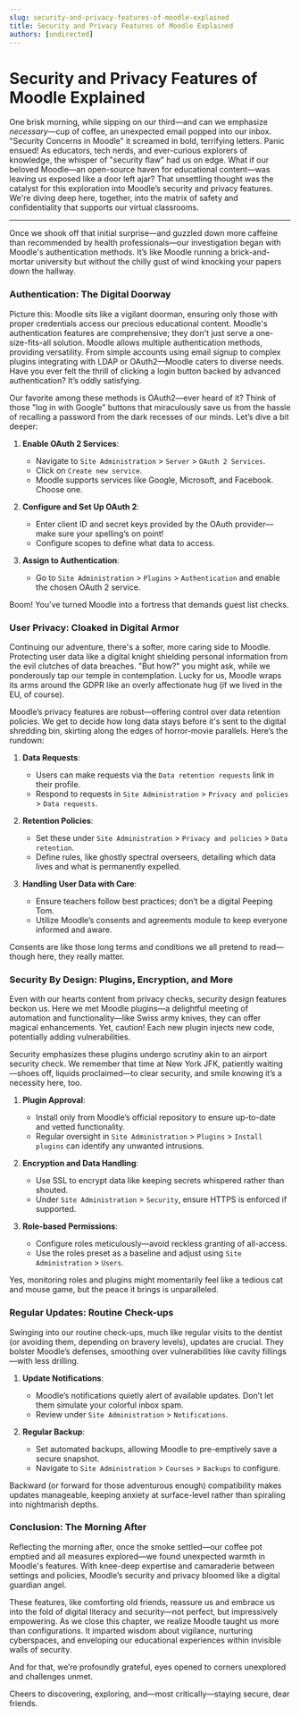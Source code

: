 ```yaml
---
slug: security-and-privacy-features-of-moodle-explained
title: Security and Privacy Features of Moodle Explained
authors: [undirected]
---
```



# Security and Privacy Features of Moodle Explained

One brisk morning, while sipping on our third—and can we emphasize *necessary*—cup of coffee, an unexpected email popped into our inbox. "Security Concerns in Moodle" it screamed in bold, terrifying letters. Panic ensued! As educators, tech nerds, and ever-curious explorers of knowledge, the whisper of "security flaw" had us on edge. What if our beloved Moodle—an open-source haven for educational content—was leaving us exposed like a door left ajar? That unsettling thought was the catalyst for this exploration into Moodle’s security and privacy features. We're diving deep here, together, into the matrix of safety and confidentiality that supports our virtual classrooms.

---

Once we shook off that initial surprise—and guzzled down more caffeine than recommended by health professionals—our investigation began with Moodle's authentication methods. It’s like Moodle running a brick-and-mortar university but without the chilly gust of wind knocking your papers down the hallway.

### Authentication: The Digital Doorway

Picture this: Moodle sits like a vigilant doorman, ensuring only those with proper credentials access our precious educational content. Moodle's authentication features are comprehensive; they don't just serve a one-size-fits-all solution. Moodle allows multiple authentication methods, providing versatility. From simple accounts using email signup to complex plugins integrating with LDAP or OAuth2—Moodle caters to diverse needs. Have you ever felt the thrill of clicking a login button backed by advanced authentication? It’s oddly satisfying.

Our favorite among these methods is OAuth2—ever heard of it? Think of those "log in with Google" buttons that miraculously save us from the hassle of recalling a password from the dark recesses of our minds. Let’s dive a bit deeper:

1. **Enable OAuth 2 Services**:
   - Navigate to `Site Administration` > `Server` > `OAuth 2 Services`.
   - Click on `Create new service`.
   - Moodle supports services like Google, Microsoft, and Facebook. Choose one.

2. **Configure and Set Up OAuth 2**:
   - Enter client ID and secret keys provided by the OAuth provider—make sure your spelling’s on point!
   - Configure scopes to define what data to access.

3. **Assign to Authentication**:
   - Go to `Site Administration` > `Plugins` > `Authentication` and enable the chosen OAuth 2 service.

Boom! You've turned Moodle into a fortress that demands guest list checks.

### User Privacy: Cloaked in Digital Armor

Continuing our adventure, there's a softer, more caring side to Moodle. Protecting user data like a digital knight shielding personal information from the evil clutches of data breaches. "But how?" you might ask, while we ponderously tap our temple in contemplation. Lucky for us, Moodle wraps its arms around the GDPR like an overly affectionate hug (if we lived in the EU, of course).

Moodle’s privacy features are robust—offering control over data retention policies. We get to decide how long data stays before it's sent to the digital shredding bin, skirting along the edges of horror-movie parallels. Here’s the rundown:

1. **Data Requests**:
   - Users can make requests via the `Data retention requests` link in their profile.
   - Respond to requests in `Site Administration` > `Privacy and policies` > `Data requests`.

2. **Retention Policies**:
   - Set these under `Site Administration` > `Privacy and policies` > `Data retention`.
   - Define rules, like ghostly spectral overseers, detailing which data lives and what is permanently expelled.

3. **Handling User Data with Care**:
   - Ensure teachers follow best practices; don’t be a digital Peeping Tom.
   - Utilize Moodle’s consents and agreements module to keep everyone informed and aware.

Consents are like those long terms and conditions we all pretend to read—though here, they really matter.

### Security By Design: Plugins, Encryption, and More

Even with our hearts content from privacy checks, security design features beckon us. Here we met Moodle plugins—a delightful meeting of automation and functionality—like Swiss army knives, they can offer magical enhancements. Yet, caution! Each new plugin injects new code, potentially adding vulnerabilities.

Security emphasizes these plugins undergo scrutiny akin to an airport security check. We remember that time at New York JFK, patiently waiting—shoes off, liquids proclaimed—to clear security, and smile knowing it’s a necessity here, too.

1. **Plugin Approval**:
   - Install only from Moodle’s official repository to ensure up-to-date and vetted functionality.
   - Regular oversight in `Site Administration` > `Plugins` > `Install plugins` can identify any unwanted intrusions.

2. **Encryption and Data Handling**:
   - Use SSL to encrypt data like keeping secrets whispered rather than shouted.
   - Under `Site Administration` > `Security`, ensure HTTPS is enforced if supported.

3. **Role-based Permissions**:
   - Configure roles meticulously—avoid reckless granting of all-access.
   - Use the roles preset as a baseline and adjust using `Site Administration` > `Users`.

Yes, monitoring roles and plugins might momentarily feel like a tedious cat and mouse game, but the peace it brings is unparalleled.

### Regular Updates: Routine Check-ups

Swinging into our routine check-ups, much like regular visits to the dentist (or avoiding them, depending on bravery levels), updates are crucial. They bolster Moodle’s defenses, smoothing over vulnerabilities like cavity fillings—with less drilling.

1. **Update Notifications**:
   - Moodle’s notifications quietly alert of available updates. Don’t let them simulate your colorful inbox spam.
   - Review under `Site Administration` > `Notifications`.

2. **Regular Backup**:
   - Set automated backups, allowing Moodle to pre-emptively save a secure snapshot.
   - Navigate to `Site Administration` > `Courses` > `Backups` to configure.

Backward (or forward for those adventurous enough) compatibility makes updates manageable, keeping anxiety at surface-level rather than spiraling into nightmarish depths.

### Conclusion: The Morning After

Reflecting the morning after, once the smoke settled—our coffee pot emptied and all measures explored—we found unexpected warmth in Moodle's features. With knee-deep expertise and camaraderie between settings and policies, Moodle’s security and privacy bloomed like a digital guardian angel. 

These features, like comforting old friends, reassure us and embrace us into the fold of digital literacy and security—not perfect, but impressively empowering. As we close this chapter, we realize Moodle taught us more than configurations. It imparted wisdom about vigilance, nurturing cyberspaces, and enveloping our educational experiences within invisible walls of security.

And for that, we’re profoundly grateful, eyes opened to corners unexplored and challenges unmet.

Cheers to discovering, exploring, and—most critically—staying secure, dear friends.